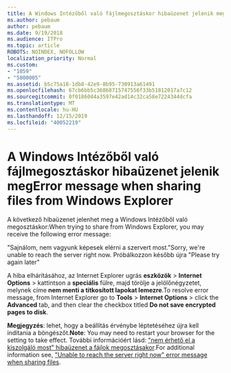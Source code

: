 ```yaml
---
title: A Windows Intézőből való fájlmegosztáskor hibaüzenet jelenik meg
ms.author: pebaum
author: pebaum
ms.date: 9/19/2018
ms.audience: ITPro
ms.topic: article
ROBOTS: NOINDEX, NOFOLLOW
localization_priority: Normal
ms.custom:
- "1059"
- "5800005"
ms.assetid: b5c75a18-1db8-42e9-8b95-730913a61491
ms.openlocfilehash: 67cb6bb5c36868715747556f33b51812017a7c12
ms.sourcegitcommit: 0f0186044a3597e42ad14c32ca58e7224344dcfa
ms.translationtype: MT
ms.contentlocale: hu-HU
ms.lasthandoff: 12/15/2019
ms.locfileid: "40052219"
---
```

# <a name="error-message-when-sharing-files-from-windows-explorer"></a><span data-ttu-id="42897-102">A Windows Intézőből való fájlmegosztáskor hibaüzenet jelenik meg</span><span class="sxs-lookup"><span data-stu-id="42897-102">Error message when sharing files from Windows Explorer</span></span>

<span data-ttu-id="42897-103">A következő hibaüzenet jelenhet meg a Windows Intézőből való megosztáskor:</span><span class="sxs-lookup"><span data-stu-id="42897-103">When trying to share from Windows Explorer, you may receive the following error message:</span></span>
  
<span data-ttu-id="42897-104">"Sajnálom, nem vagyunk képesek elérni a szervert most.</span><span class="sxs-lookup"><span data-stu-id="42897-104">"Sorry, we're unable to reach the server right now.</span></span> <span data-ttu-id="42897-105">Próbálkozzon később újra "</span><span class="sxs-lookup"><span data-stu-id="42897-105">Please try again later"</span></span>
  
<span data-ttu-id="42897-106">A hiba elhárításához, az Internet Explorer ugrás **eszközök** \> **Internet Options** \> kattintson a **speciális** fülre, majd törölje a jelölőnégyzetet, melynek címe **nem menti a titkosított lapokat lemezre**.</span><span class="sxs-lookup"><span data-stu-id="42897-106">To resolve error message, from Internet Explorer go to **Tools** \> **Internet Options** \> click the **Advanced** tab, and then clear the checkbox titled **Do not save encrypted pages to disk**.</span></span>
  
 <span data-ttu-id="42897-107">**Megjegyzés**: lehet, hogy a beállítás érvénybe léptetéséhez újra kell indítania a böngészőt.</span><span class="sxs-lookup"><span data-stu-id="42897-107">**Note**: You may need to restart your browser for the setting to take effect.</span></span> <span data-ttu-id="42897-108">További információért lásd: ["nem érhető el a kiszolgáló most" hibaüzenet a fájlok megosztásakor](https://go.microsoft.com/fwlink/?linkid=2022914).</span><span class="sxs-lookup"><span data-stu-id="42897-108">For additional information see, ["Unable to reach the server right now" error message when sharing files](https://go.microsoft.com/fwlink/?linkid=2022914).</span></span>
  